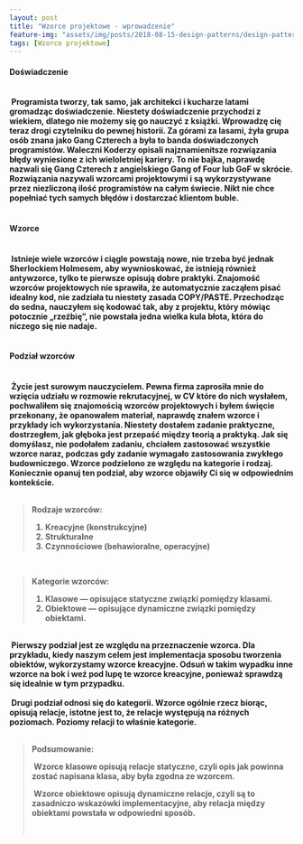 ```yaml
---
layout: post
title: "Wzorce projektowe - wprowadzenie"
feature-img: "assets/img/posts/2018-08-15-design-patterns/design-patterns.jpeg"
tags: [Wzorce projektowe]
---
```


<h4 class="text-success">Doświadczenie<h4>
<br>
<font class="base-font-size">
&nbsp;Programista tworzy, tak samo, jak architekci i kucharze latami gromadząc doświadczenie. Niestety doświadczenie przychodzi z wiekiem, dlatego nie możemy się go nauczyć z książki. Wprowadzę cię teraz drogi czytelniku do pewnej historii. Za górami za lasami, żyła grupa osób znana jako Gang Czterech a była to banda doświadczonych programistów. Waleczni Koderzy opisali najznamienitsze rozwiązania błędy wyniesione z ich wieloletniej kariery. To nie bajka, naprawdę nazwali się Gang Czterech z angielskiego Gang of Four lub GoF w skrócie. Rozwiązania nazywali wzorcami projektowymi i są wykorzystywane przez niezliczoną ilość programistów na całym świecie. Nikt nie chce popełniać tych samych błędów i dostarczać klientom buble.
</font>
<br>
<br>
<h4 class="text-success">Wzorce<h4>
<br>
<font class="base-font-size">
&nbsp;Istnieje wiele wzorców i ciągle powstają nowe, nie trzeba być jednak Sherlockiem Holmesem, aby wywnioskować, że istnieją również antywzorce, tylko te pierwsze opisują dobre praktyki. Znajomość wzorców projektowych nie sprawiła, że automatycznie zacząłem pisać idealny kod, nie zadziała tu niestety zasada COPY/PASTE. Przechodząc do sedna, nauczyłem się kodować tak, aby z projektu, który mówiąc potocznie „rzeźbię”, nie powstała jedna wielka kula błota, która do niczego się nie nadaje.
</font>
<br>
<br>
<h4 class="text-success">Podział wzorców<h4>
<br>
<font class="base-font-size">
&nbsp;Życie jest surowym nauczycielem. Pewna firma zaprosiła mnie do wzięcia udziału w rozmowie rekrutacyjnej, w CV które do nich wysłałem, pochwaliłem się znajomością wzorców projektowych i byłem święcie przekonany, że opanowałem materiał, naprawdę znałem wzorce i przykłady ich wykorzystania. Niestety dostałem zadanie praktyczne, dostrzegłem, jak głęboka jest przepaść między teorią a praktyką. Jak się domyślasz, nie podołałem zadaniu, chciałem zastosować wszystkie wzorce naraz, podczas gdy zadanie wymagało zastosowania zwykłego budowniczego. Wzorce podzielono ze względu na kategorie i rodzaj. Koniecznie opanuj ten podział, aby wzorce objawiły Ci się w odpowiednim kontekście. 
</font>
 <br/>
 <br/>
<blockquote class="base-font-size">
    <p>Rodzaje wzorców:</p>
    <ol>
        <li>
        Kreacyjne (konstrukcyjne)
        </li>
        <li>
        Strukturalne
        </li>
        <li>
        Czynnościowe (behawioralne, operacyjne)
        </li>
    </ol>
</blockquote >
<br/>
<blockquote class="base-font-size">
    <p>Kategorie wzorców:</p>
    <ol>
        <li>
        Klasowe — opisujące statyczne związki pomiędzy klasami.
        </li>
        <li>
        Obiektowe — opisujące dynamiczne związki pomiędzy obiektami.
        </li>
    </ol>
</blockquote >
<br/>
<font class="base-font-size">
&nbsp;Pierwszy podział jest ze względu na przeznaczenie wzorca. Dla przykładu, kiedy naszym celem jest implementacja sposobu tworzenia obiektów, wykorzystamy wzorce kreacyjne. Odsuń w takim wypadku inne wzorce na bok i weź pod lupę te wzorce kreacyjne, ponieważ sprawdzą się idealnie w tym przypadku.
</font>
<br/>
<br/>
<font class="base-font-size">
&nbsp;Drugi podział odnosi się do kategorii. Wzorce ogólnie rzecz biorąc, opisują relacje, istotne jest to, że relacje występują na różnych poziomach. Poziomy relacji to właśnie kategorie.
</font>
<br/>
<br/>
<blockquote class="base-font-size">
<p>Podsumowanie:
</p>
<p>&nbsp;Wzorce klasowe opisują relacje statyczne, czyli opis jak powinna zostać napisana klasa, aby była zgodna ze wzorcem.
</p>
<p>&nbsp;Wzorce obiektowe opisują dynamiczne relacje, czyli są to zasadniczo wskazówki implementacyjne, aby relacja między obiektami powstała w odpowiedni sposób.</p>
<br/>
</blockquote>